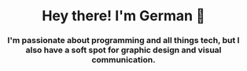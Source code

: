 <h1 align="center">Hey there! I'm German 👋</h1>
<h3 align="center">I'm passionate about programming and all things tech, but I also have a soft spot for graphic design and visual communication.</h3>
